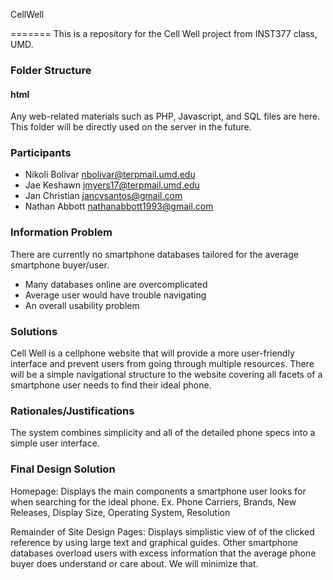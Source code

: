 CellWell


=======
This is a repository for the Cell Well project from INST377 class, UMD.

### Folder Structure

#### html
Any web-related materials such as PHP, Javascript, and SQL files are here. 
This folder will be directly used on the server in the future.

### Participants
- Nikoli Bolivar nbolivar@terpmail.umd.edu
- Jae Keshawn    jmyers17@terpmail.umd.edu
- Jan Christian  jancvsantos@gmail.com
- Nathan Abbott  nathanabbott1993@gmail.com

### Information Problem
There are currently no smartphone databases tailored for the average smartphone buyer/user.
- Many databases online are overcomplicated
- Average user would have trouble navigating
- An overall usability problem 

### Solutions
Cell Well is a cellphone website that will provide
a more user-friendly interface and prevent users from going 
through multiple resources. There will be a simple 
navigational structure to the website covering all
facets of a smartphone user needs to find their ideal 
phone. 

### Rationales/Justifications
The system combines simplicity and all of the 
detailed phone specs into a simple user interface.

### Final Design Solution

Homepage:
Displays the main components a smartphone user looks for when searching for the ideal phone.
Ex. Phone Carriers, Brands, New Releases, Display Size, Operating System, Resolution

Remainder of Site Design Pages:
Displays simplistic view of of the clicked reference by using large text and graphical guides.
Other smartphone databases overload users with excess information that the average phone buyer
does understand or care about. We will minimize that.

